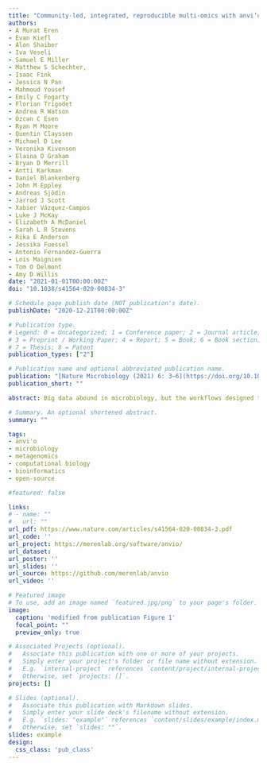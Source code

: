 ```yaml
---
title: "Community-led, integrated, reproducible multi-omics with anvi’o"
authors:
- A Murat Eren
- Evan Kiefl
- Alon Shaiber
- Iva Veseli
- Samuel E Miller
- Matthew S Schechter,
- Isaac Fink
- Jessica N Pan
- Mahmoud Yousef
- Emily C Fogarty
- Florian Trigodet
- Andrea R Watson
- Özcan C Esen
- Ryan M Moore
- Quentin Clayssen
- Michael D Lee
- Veronika Kivenson
- Elaina D Graham
- Bryan D Merrill
- Antti Karkman
- Daniel Blankenberg
- John M Eppley
- Andreas Sjödin
- Jarrod J Scott
- Xabier Vázquez-Campos
- Luke J McKay
- Elizabeth A McDaniel
- Sarah L R Stevens
- Rika E Anderson
- Jessika Fuessel
- Antonio Fernandez-Guerra
- Lois Maignien
- Tom O Delmont
- Amy D Willis
date: "2021-01-01T00:00:00Z"
doi: "10.1038/s41564-020-00834-3"

# Schedule page publish date (NOT publication's date).
publishDate: "2020-12-21T00:00:00Z"

# Publication type.
# Legend: 0 = Uncategorized; 1 = Conference paper; 2 = Journal article;
# 3 = Preprint / Working Paper; 4 = Report; 5 = Book; 6 = Book section;
# 7 = Thesis; 8 = Patent
publication_types: ["2"]

# Publication name and optional abbreviated publication name.
publication: "[Nature Microbiology (2021) 6: 3–6](https://doi.org/10.1038/s41564-020-00834-3)"
publication_short: ""

abstract: Big data abound in microbiology, but the workflows designed to enable researchers to interpret data can constrain the biological questions that can be asked. Five years after anvi’o was first published, this community-led multi-omics platform is maturing into an open software ecosystem that reduces constraints in ‘omics data analyses.

# Summary. An optional shortened abstract.
summary: ""

tags:
- anvi'o
- microbiology
- metagenomics
- computational biology
- bioinformatics
- open-source

#featured: false

links:
# - name: ""
#   url: ""
url_pdf: https://www.nature.com/articles/s41564-020-00834-3.pdf
url_code: ''
url_project: https://merenlab.org/software/anvio/
url_dataset:
url_poster: ''
url_slides: ''
url_source: https://github.com/merenlab/anvio
url_video: ''

# Featured image
# To use, add an image named `featured.jpg/png` to your page's folder.
image:
  caption: 'modified from publication Figure 1'
  focal_point: ""
  preview_only: true

# Associated Projects (optional).
#   Associate this publication with one or more of your projects.
#   Simply enter your project's folder or file name without extension.
#   E.g. `internal-project` references `content/project/internal-project/index.md`.
#   Otherwise, set `projects: []`.
projects: []

# Slides (optional).
#   Associate this publication with Markdown slides.
#   Simply enter your slide deck's filename without extension.
#   E.g. `slides: "example"` references `content/slides/example/index.md`.
#   Otherwise, set `slides: ""`.
slides: example
design:
  css_class: 'pub_class'
---
```


<script type='text/javascript' src='https://d1bxh8uas1mnw7.cloudfront.net/assets/embed.js'></script>

<span data-badge-type="medium-donut" data-doi="10.1038/s41564-020-00834-3" data-condensed="true" data-hide-no-mentions="true" class="altmetric-embed"></span> <span class="__dimensions_badge_embed__" data-doi="10.1038/s41564-020-00834-3" data-hide-zero-citations="true" data-legend="hover-right"></span><script async src="https://badge.dimensions.ai/badge.js" charset="utf-8"></script>

<br/>
